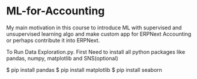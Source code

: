 # ML-for-Accounting
My main motivation in this course to introduce ML with supervised and unsupervised learning algo and make custom app for ERPNext Accounting or perhaps contribute it into ERPNext.

To Run Data Exploration.py. First Need to install all python packages like pandas, numpy, matplotlib and SNS(optional)

$ pip install pandas
$ pip install matplotlib
$ pip install seaborn